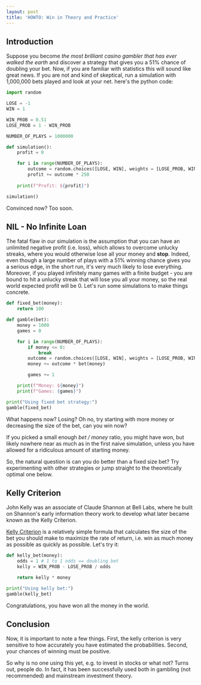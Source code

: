 ```yaml
---
layout: post
title: 'HOWTO: Win in Theory and Practice'
---
```


## Introduction
Suppose you become *the most brilliant casino gambler that has ever walked the earth* and discover a strategy that gives you a 51% chance of doubling your bet. Now, if you are familiar with statistics this will sound like great news. If you are not and kind of skeptical, run a simulation with 1,000,000 bets played and look at your net. here's the python code:

```python
import random

LOSE = -1
WIN = 1

WIN_PROB = 0.51
LOSE_PROB = 1 - WIN_PROB

NUMBER_OF_PLAYS = 1000000

def simulation():
    profit = 0

    for i in range(NUMBER_OF_PLAYS):
        outcome = random.choices([LOSE, WIN], weights = [LOSE_PROB, WIN_PROB], k = 1)[0]
        profit += outcome * 250
    
    print(f"Profit: ${profit}")

simulation()
```

Convinced now? Too soon.

## NIL - No Infinite Loan
The fatal flaw in our simulation is the assumption that you can have an unlimited negative profit (i.e. loss), which allows to overcome unlucky streaks, where you would otherwise lose all your money and **stop**. Indeed, even though a large number of plays with a 51% winning chance gives you a serious edge, in the short run, it's very much likely to lose everything. Moreover, if you played infinitely many games with a finite budget - you are bound to hit a unlucky streak that will lose you all your money, so the real world expected profit will be 0. Let's run some simulations to make things concrete.

```python
def fixed_bet(money):
    return 100

def gamble(bet):
    money = 1000
    games = 0

    for i in range(NUMBER_OF_PLAYS):
        if money <= 0:
            break
        outcome = random.choices([LOSE, WIN], weights = [LOSE_PROB, WIN_PROB], k = 1)[0]
        money += outcome * bet(money)

        games += 1

    print(f"Money: ${money}")
    print(f"Games: {games}")

print("Using fixed bet strategy:")
gamble(fixed_bet)
```

What happens now? Losing? Oh no, try starting with more money or decreasing the size of the bet, can you win now?

If you picked a small enough *bet / money* ratio, you might have won, but likely nowhere near as much as in the first naive simulation, unless you have allowed for a ridiculous amount of starting money.

So, the natural question is can you do better than a fixed size bet? Try experimenting with other strategies or jump straight to the theoretically optimal one below.

## Kelly Criterion
John Kelly was an associate of Claude Shannon at Bell Labs, where he built on Shannon's early information theory work to develop what later became known as the Kelly Criterion.

[Kelly Criterion](https://en.wikipedia.org/wiki/Kelly_criterion) is a relatively simple formula that calculates the size of the bet you should make to maximize the rate of return, i.e. win as much money as possible as quickly as possible. Let's try it:

```python
def kelly_bet(money):
    odds = 1 # 1 to 1 odds == doubling bet
    kelly = WIN_PROB - LOSE_PROB / odds

    return kelly * money

print("Using kelly bet:")
gamble(kelly_bet)
```

Congratulations, you have won all the money in the world.

## Conclusion
Now, it is important to note a few things. First, the kelly criterion is very sensitive to how accurately you have estimated the probabilities. Second, your chances of winning must be positive.

So why is no one using this yet, e.g. to invest in stocks or what not? Turns out, people do. In fact, it has been successfully used both in gambling (not recommended) and mainstream investment theory.
